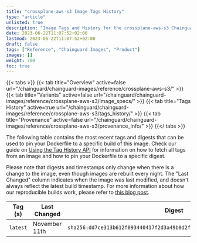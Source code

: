 ```yaml
---
title: "crossplane-aws-s3 Image Tags History"
type: "article"
unlisted: true
description: "Image Tags and History for the crossplane-aws-s3 Chainguard Image"
date: 2023-06-22T11:07:52+02:00
lastmod: 2023-06-22T11:07:52+02:00
draft: false
tags: ["Reference", "Chainguard Images", "Product"]
images: []
weight: 700
toc: true
---
```


{{< tabs >}}
{{< tab title="Overview" active=false url="/chainguard/chainguard-images/reference/crossplane-aws-s3/" >}}
{{< tab title="Variants" active=false url="/chainguard/chainguard-images/reference/crossplane-aws-s3/image_specs/" >}}
{{< tab title="Tags History" active=true url="/chainguard/chainguard-images/reference/crossplane-aws-s3/tags_history/" >}}
{{< tab title="Provenance" active=false url="/chainguard/chainguard-images/reference/crossplane-aws-s3/provenance_info/" >}}
{{</ tabs >}}

The following table contains the most recent tags and digests that can be used to pin your Dockerfile to a specific build of this image. Check our guide on [Using the Tag History API](/chainguard/chainguard-images/using-the-tag-history-api/) for information on how to fetch all tags from an image and how to pin your Dockerfile to a specific digest.

Please note that digests and timestamps only change when there is a change to the image, even though images are rebuilt every night. The "Last Changed" column indicates when the image was last modified, and doesn't always reflect the latest build timestamp. For more information about how our reproducible builds work, please refer to [this blog post](https://www.chainguard.dev/unchained/reproducing-chainguards-reproducible-image-builds).

| Tag (s)   | Last Changed  | Digest                                                                    |
|-----------|---------------|---------------------------------------------------------------------------|
|  `latest` | November 11th | `sha256:dd7ce313b612f093440417f2d3a49b0d2fcf61c47c2edd04aaa08a22060e7385` |

